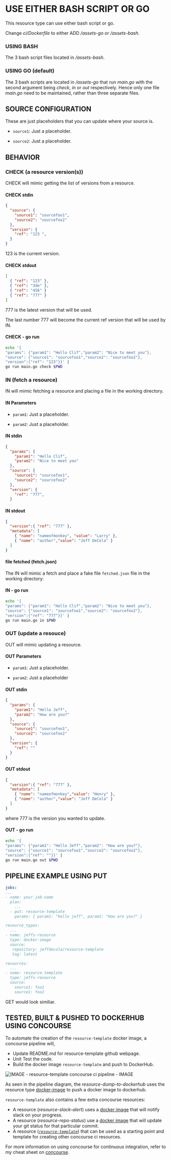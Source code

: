 
# USE EITHER BASH SCRIPT OR GO

This resource type can use either bash script or go.

Change _ci/Dockerfile_ to either ADD _/assets-go_ or _/assets-bash_.

### USING BASH

The 3 bash script files located in _/assets-bash_.

### USING GO (default)

The 3 bash scripts are located in _/assets-go_ that run _main.go_ with
the second argument being _check_, _in_ or _out_ respectively.
Hence only one file _main.go_ need to be maintained, rather
than three separate files.

## SOURCE CONFIGURATION

These are just placeholders that you can update where your source is.

* `source1`: Just a placeholder.

* `source2`: Just a placeholder.

## BEHAVIOR

### CHECK (a resource version(s))

CHECK will mimic getting the list of versions from a resource.

#### CHECK stdin

```json
{
  "source": {
    "source1": "sourcefoo1",
    "source2": "sourcefoo2"
  },
  "version": {
    "ref": "123 ",
  }
}
```

123 is the current version.

#### CHECK stdout

```json
[
  { "ref": "123" },
  { "ref": "3de" },
  { "ref": "456" }
  { "ref": "777" }
]
```

777 is the latest version that will be used.

The last number 777 will become the current ref version that will be used by IN.

#### CHECK - go run

```bash
echo '{
"params": {"param1": "Hello Clif","param2": "Nice to meet you"},
"source": {"source1": "sourcefoo1","source2": "sourcefoo2"},
"version":{"ref": "123"}}' |
go run main.go check $PWD
```

### IN (fetch a resource)

IN will mimic fetching a resource and placing a file in the working directory.

#### IN Parameters

* `param1`: Just a placeholder.

* `param2`: Just a placeholder.

#### IN stdin

```json
{
  "params": {
    "param1": "Hello Clif",
    "param2": "Nice to meet you"
  },
  "source": {
    "source1": "sourcefoo1",
    "source2": "sourcefoo2"
  },
  "version": {
    "ref": "777",
  }
```

#### IN stdout

```json
{
  "version":{ "ref": "777" },
  "metadata": [
    { "name": "nameofmonkey", "value": "Larry" },
    { "name": "author","value": "Jeff DeCola" }
  ]
}
```

#### file fetched (fetch.json)

The IN will mimic a fetch and place a fake file `fetched.json` file
in the working directory:

#### IN - go run

```bash
echo '{
"params": {"param1": "Hello Clif","param2": "Nice to meet you"},
"source": {"source1": "sourcefoo1","source2": "sourcefoo2"},
"version":{"ref": "777"}}' |
go run main.go in $PWD
```

### OUT (update a resouce)

OUT will mimic updating a resource.

#### OUT Parameters

* `param1`: Just a placeholder.

* `param2`: Just a placeholder

#### OUT stdin

```json
{
  "params": {
    "param1": "Hello Jeff",
    "param2": "How are you?"
  },
  "source": {
    "source1": "sourcefoo1",
    "source2": "sourcefoo2"
  },
  "version": {
    "ref": ""
  }
}
```

#### OUT stdout

```json
{
  "version":{ "ref": "777" },
  "metadata": [
    { "name": "nameofmonkey","value": "Henry" },
    { "name": "author","value": "Jeff DeCola" }
  ]
}
```

where 777 is the version you wanted to update.

#### OUT - go run

```bash
echo '{
"params": {"param1": "Hello Jeff","param2": "How are you?"},
"source": {"source1": "sourcefoo1","source2": "sourcefoo2"},
"version":{"ref": ""}}' |
go run main.go out $PWD
```

## PIPELINE EXAMPLE USING PUT

```yaml
jobs:
...
- name: your-job-name
  plan:
    ...
  - put: resource-template
    params: { param1: "hello jeff", param2: "How are you?" }

resource_types:
  ...
- name: jeffs-resource
  type: docker-image
  source:
   repository: jeffdecola/resource-template
   tag: latest

resources:
  ...
- name: resource-template
  type: jeffs-resource
  source:
    source1: foo1
    source1: foo2
```

GET would look similiar.

## TESTED, BUILT & PUSHED TO DOCKERHUB USING CONCOURSE

To automate the creation of the `resource-template` docker image, a concourse pipeline
will,

* Update README.md for resource-template github webpage.
* Unit Test the code.
* Build the docker image `resource-template` and push to DockerHub.

![IMAGE - resource-template concourse ci pipeline - IMAGE](pics/resource-template-pipeline.jpg)

As seen in the pipeline diagram, the _resource-dump-to-dockerhub_ uses
the resource type
[docker-image](https://github.com/concourse/docker-image-resource)
to push a docker image to dockerhub.

`resource-template` also contains a few extra concourse resources:

* A resource (_resource-slack-alert_) uses a [docker image](https://hub.docker.com/r/cfcommunity/slack-notification-resource)
  that will notify slack on your progress.
* A resource (_resource-repo-status_) use a [docker image](https://hub.docker.com/r/dpb587/github-status-resource)
  that will update your git status for that particular commit.
* A resource ([_`resource-template`_](https://github.com/JeffDeCola/resource-template))
  that can be used as a starting point and template for creating other concourse
  ci resources.

For more information on using concourse for continuous integration,
refer to my cheat sheet on [concourse](https://github.com/JeffDeCola/my-cheat-sheets/tree/master/operations-tools/continuous-integration-continuous-deployment/concourse-cheat-sheet).
